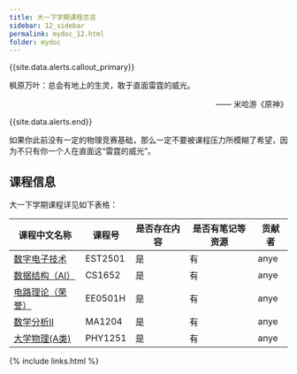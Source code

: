 ```yaml
---
title: 大一下学期课程总览
sidebar: 12_sidebar
permalink: mydoc_12.html
folder: mydoc
---
```


{{site.data.alerts.callout_primary}}
<p>枫原万叶：总会有地上的生灵，敢于直面雷霆的威光。</p>
<p align="right">—— 米哈游《原神》</p>

{{site.data.alerts.end}}

如果你此前没有一定的物理竞赛基础，那么一定不要被课程压力所模糊了希望，因为不只有你一个人在直面这“雷霆的威光”。

## 课程信息

大一下学期课程详见如下表格：




<div class="datatable-begin"></div>

| 课程中文名称                        | 课程号  | 是否存在内容 | 是否有笔记等资源 | 贡献者 |
| ----------------------------------- | ------- | ------------ | ---------------- | ------ |
| [数字电子技术](12_EST2501.html)     | EST2501 | 是           | 有               | anye   |
| [数据结构（AI）](12_CS1652.html)    | CS1652  | 是           | 有               | anye   |
| [电路理论（荣誉）](12_EE0501H.html) | EE0501H | 是           | 有               | anye   |
| [数学分析II](12_MA1204.html)        | MA1204  | 是           | 有               | anye   |
| [大学物理(A类)](12_PHY1251.html)    | PHY1251 | 是           | 有               | anye   |

<div class="datatable-end"></div>

{% include links.html %}